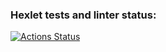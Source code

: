 ### Hexlet tests and linter status:
[![Actions Status](https://github.com/tomirisarman/devops-for-programmers-project-76/actions/workflows/hexlet-check.yml/badge.svg)](https://github.com/tomirisarman/devops-for-programmers-project-76/actions)